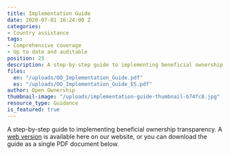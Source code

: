 ```yaml
---
title: Implementation Guide
date: 2020-07-01 16:24:00 Z
categories:
- Country assistance
tags:
- Comprehensive coverage
- Up to date and auditable
position: 23
description: A step-by-step guide to implementing beneficial ownership transparency.
files:
  en: "/uploads/OO_Implementation_Guide.pdf"
  es: "/uploads/OO_Implementation_Guide_ES.pdf"
author: Open Ownership
thumbnail-image: "/uploads/implementation-guide-thumbnail-b74fc8.jpg"
resource_type: Guidance
is_featured: true
---
```


A step-by-step guide to implementing beneficial ownership transparency. A [web version](/guide) is available here on our website, or you can download the guide as a single PDF document below.
